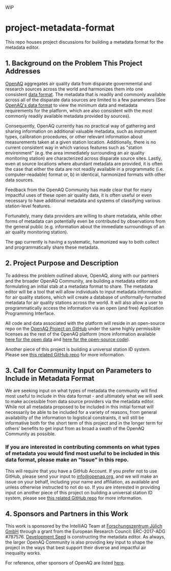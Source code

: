 WIP

# project-metadata-format
This repo houses project discussions for building a metadata format for the metadata editor.

## 1. Background on the Problem This Project Addresses

[OpenAQ](https://openaq.org) aggregates air quality data from disparate governmental and research sources across the world and harmonizes them into one consistent [data format](https://github.com/openaq/openaq-data-format). The metadata that is readily and commonly available across all of the disparate data sources are limited to a few parameters (See [OpenAQ's data format](https://github.com/openaq/openaq-data-format) to view the minimum data and metadata requirements for the platform, which are also consistent with the most commonly readily available metadata provided by sources). 

Consequently, OpenAQ currently has no practical way of gathering and sharing information on additional valuable metadata, such as instrument types, calibration procedures, or other relevant information about measurements taken at a given station location. Additionally, there is no current consistent way in which various features such as "station environment" (e.g. the area immediately surrounding an air quality monitoring station) are characterized across disparate source sites. Lastly, even at source locations where abundant metadata are provided, it is often the case that either the data are not readily available in a programmatic (i.e. computer-readable) format or, b) in identical, harmonized formats with other data sources.

Feedback from the OpenAQ Community has made clear that for many impactful uses of these open air quality data, it is often useful or even necessary to have additional metadata and systems of classifying various station-level features. 

Fortunately, many data providers are willing to share metadata, while other forms of metadata can potentially even be contributed by observations from the general public (e.g. information about the immediate surroundings of an air quality monitoring station). 

The gap currently is having a systematic, harmonized way to both collect and programmatically share these metadata.


## 2. Project Purpose and Description

To address the problem outlined above, OpenAQ, along with our partners and the broader OpenAQ Community, are building a metadata editor and formulating an initial stab at a metadata format to share. The metadata editor will be a tool that will allow individuals to input metadata information for air quality stations, which will create a database of uniformally-formatted metadata for air quality stations across the world. It will also allow a user to programmatically access the information via an open (and free) Application Programming Interface. 

All code and data associated with the platform will reside in an open-source repo on the [OpenAQ Project on GitHub](https://github.com/openaq) under the same highly permissible licenses as the rest of the OpenAQ platform (more information available [here for the open data](https://github.com/openaq/openaq-info/blob/master/FAQ.md#license) and [here for the open-source code](https://github.com/openaq/openaq-info/blob/master/FAQ.md#licenseopensource)).

Another piece of this project is building a universal station ID system. Please see [this related GitHub repo](https://github.com/openaq/project-universal-stationID) for more information.


## 3. Call for Community Input on Parameters to Include in Metadata Format

We are seeking input on what types of metadata the community will find most useful to include in this data format - and ultimately what we will seek to make accessible from data source providers via the metadata editor. While not all metadata proposed to be included in this initial format will necessarily be able to be included for a variety of reasons, from general availability of the information to logistical constraints, it will still be informative both for the short term of this project and in the longer term for others' benefits to get input from as broad a swath of the OpenAQ Community as possible.

### **If you are interested in contributing comments on what types of metadata you would find most useful to be included in this data format, please make an "Issue" in this repo.** 

This will require that you have a GitHub Account. If you prefer not to use GitHub, please send your input to info@openaq.org, and we will make an issue on your behalf, including your name and affiliation, as available and unless otherwise instructed to not do so. If you are interested in providing input on another piece of this project on building a universal station ID system, please see [this related GitHub repo](https://github.com/openaq/project-universal-stationID) for more information.


## 4. Sponsors and Partners in this Work

This work is sponsored by the IntelliAQ Team at [Forschungszentrum Jülich GmbH](http://www.fz-juelich.de/portal/DE/Home/home_node.html) through a grant from the European Research Council: ERC-2017-ADG #787576. [Development Seed](https://developmentseed.org/) is constructing the metadata editor. As always, the larger OpenAQ Community is also providing key input to shape the project in the ways that best support their diverse and impactful air inequality works.

For reference, other sponsors of OpenAQ are listed [here](https://openaq.org/#/about).


